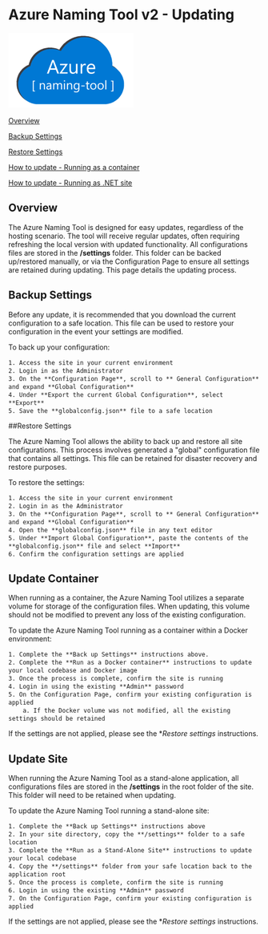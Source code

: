 ﻿# Azure Naming Tool v2 - Updating

<img src="./wwwroot/images/AzureNamingToolLogo.png?raw=true" alt="Azure Naming Tool" title="Azure Naming Tool" height="150"/>

[Overview](#overview)

[Backup Settings](#backup-settings)

[Restore Settings](#restore-settings)

[How to update - Running as a container](#updatecontainer)

[How to update - Running as .NET site](#updatesite)

## Overview

The Azure Naming Tool is designed for easy updates, regardless of the hosting scenario. The tool will receive regular updates, often requiring refreshing the local version with updated functionality. All configurations files are stored in the **/settings** folder. This folder can be backed up/restored manually, or via the Configuration Page to ensure all settings are retained during updating. This page details the updating process.

## Backup Settings

Before any update, it is recommended that you download the current configuration to a safe location. This file can be used to restore your configuration in the event your settings are modified. 

To back up your configuration:

	1. Access the site in your current environment
	2. Login in as the Administrator
	3. On the **Configuration Page**, scroll to ** General Configuration** and expand **Global Configuration** 
	4. Under **Export the current Global Configuration**, select **Export**
	5. Save the **globalconfig.json** file to a safe location

##Restore Settings

The Azure Naming Tool allows the ability to back up and restore all site configurations. This process involves generated a "global" configuration file that contains all settings. This file can be retained for disaster recovery and restore purposes.

To restore the settings:

	1. Access the site in your current environment
	2. Login in as the Administrator
	3. On the **Configuration Page**, scroll to ** General Configuration** and expand **Global Configuration** 
	4. Open the **globalconfig.json** file in any text editor
	5. Under **Import Global Configuration**, paste the contents of the **globalconfig.json** file and select **Import**
	6. Confirm the configuration settings are applied

## Update Container

When running as a container, the Azure Naming Tool utilizes  a separate volume for storage of the configuration files. When updating, this volume should not be modified to prevent any loss of the existing configuration. 

To update the Azure Naming Tool running as a container within a Docker environment:

	1. Complete the **Back up Settings** instructions above.
	2. Complete the **Run as a Docker container** instructions to update your local codebase and Docker image
	3. Once the process is complete, confirm the site is running
	4. Login in using the existing **Admin** password
	5. On the Configuration Page, confirm your existing configuration is applied
		a. If the Docker volume was not modified, all the existing settings should be retained

If the settings are not applied, please see the **Restore settings* instructions. 

## Update Site
When running the Azure Naming Tool as a stand-alone application, all configurations files are stored in the **/settings**  in the root folder of the site. This folder will need to be retained when updating.

To update the Azure Naming Tool running a stand-alone site:

	1. Complete the **Back up Settings** instructions above
	2. In your site directory, copy the **/settings** folder to a safe location
	3. Complete the **Run as a Stand-Alone Site** instructions to update your local codebase
	4. Copy the **/settings** folder from your safe location back to the application root
	5. Once the process is complete, confirm the site is running
	6. Login in using the existing **Admin** password
	7. On the Configuration Page, confirm your existing configuration is applied

If the settings are not applied, please see the **Restore settings* instructions. 

	
